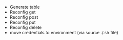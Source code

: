 - Generate table
- Reconfig get
- Reconfig post
- Reconfig put
- Reconfig delete
- move credentials to environment (via source ./.sh file)
